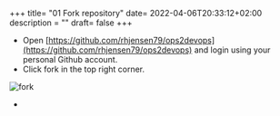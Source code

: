 +++
title= "01 Fork repository"
date= 2022-04-06T20:33:12+02:00
description = ""
draft= false
+++


- Open [https://github.com/rhjensen79/ops2devops](https://github.com/rhjensen79/ops2devops) and login using your personal Github account.
- Click fork in the top right corner.

![fork](/images/fork_repo.png)

- 
